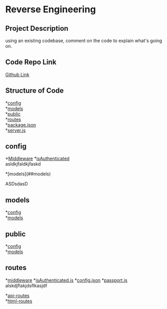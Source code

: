 # Reverse Engineering


## Project Description 
using an existing codebase, comment on the code to explain what's going on. 

## Code Repo Link
[Github Link](https://github.com/hannahpsmith1/reverse-engineering)


## Structure of Code 
*[config](##config)     
*[models](##models)  
*[public](##public)  
*[routes](##routes)  
*[package.json](##package.json)  
*[server.js](##server.js)  


## config
*[Middleware](##middleware) 
*[isAuthenticated](###isAuthenticated.js)     
asldkjfaldkjfaskd     
<p></p>    
*[models](##models)     
<p>  ASDsdasD</p>


## models
<!-- *[index.js](###index.js)      
*[user.js](###user.js)       -->
*[config](##config)     
*[models](##models) 

## public   
*[config](##config)     
*[models](##models) 




## routes        
*[middleware](###middleware)
    *[isAuthenticated.js](####isAuthenticated.js)
*[config.json](####config.json)
*[passport.js](####passport.js)       
alskdjflakjdsflkasjdf  



*[api-routes](###api-routes)      
*[html-routes](###html-routes)    